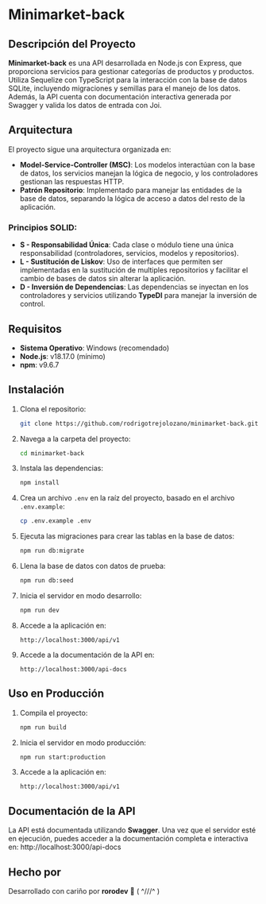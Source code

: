 
# Minimarket-back

## Descripción del Proyecto

**Minimarket-back** es una API desarrollada en Node.js con Express, que proporciona servicios para gestionar categorías de productos y productos. Utiliza Sequelize con TypeScript para la interacción con la base de datos SQLite, incluyendo migraciones y semillas para el manejo de los datos. Además, la API cuenta con documentación interactiva generada por Swagger y valida los datos de entrada con Joi.

## Arquitectura

El proyecto sigue una arquitectura organizada en:

- **Model-Service-Controller (MSC)**: Los modelos interactúan con la base de datos, los servicios manejan la lógica de negocio, y los controladores gestionan las respuestas HTTP.
- **Patrón Repositorio**: Implementado para manejar las entidades de la base de datos, separando la lógica de acceso a datos del resto de la aplicación.

### Principios SOLID:

- **S - Responsabilidad Única**: Cada clase o módulo tiene una única responsabilidad (controladores, servicios, modelos y repositorios).
- **L - Sustitución de Liskov**: Uso de interfaces que permiten ser implementadas en la sustitución de multiples repositorios y facilitar el cambio de bases de datos sin alterar la aplicación.
- **D - Inversión de Dependencias**: Las dependencias se inyectan en los controladores y servicios utilizando **TypeDI** para manejar la inversión de control.

## Requisitos

- **Sistema Operativo**: Windows (recomendado)
- **Node.js**: v18.17.0 (mínimo)
- **npm**: v9.6.7

## Instalación

1. Clona el repositorio:
   ```bash
   git clone https://github.com/rodrigotrejolozano/minimarket-back.git
   ```

2. Navega a la carpeta del proyecto:
   ```bash
   cd minimarket-back
   ```

3. Instala las dependencias:
   ```bash
   npm install
   ```

4. Crea un archivo `.env` en la raíz del proyecto, basado en el archivo `.env.example`:
   ```bash
   cp .env.example .env
   ```

5. Ejecuta las migraciones para crear las tablas en la base de datos:
   ```bash
   npm run db:migrate
   ```

6. Llena la base de datos con datos de prueba:
   ```bash
   npm run db:seed
   ```

7. Inicia el servidor en modo desarrollo:
   ```bash
   npm run dev
   ```
8. Accede a la aplicación en:
   ```
   http://localhost:3000/api/v1
   ```
   
9. Accede a la documentación de la API en:
   ```
   http://localhost:3000/api-docs
   ```

## Uso en Producción

1. Compila el proyecto:
   ```bash
   npm run build
   ```

2. Inicia el servidor en modo producción:
   ```bash
   npm run start:production
   ```

3. Accede a la aplicación en:
   ```
   http://localhost:3000/api/v1
   ```

## Documentación de la API

La API está documentada utilizando **Swagger**. Una vez que el servidor esté en ejecución, puedes acceder a la documentación completa e interactiva en:
http://localhost:3000/api-docs

## Hecho por

Desarrollado con cariño por **rorodev** 🖤 ( ^///^ )
